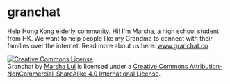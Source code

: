 granchat
========

Help Hong Kong elderly community. Hi! I'm Marsha, a high school student from HK. 
We want to help people like my Grandma to connect with their families over the internet. Read more about us here: <a href="http://www.granchat.co">www.granchat.co</a>

<a rel="license" href="http://creativecommons.org/licenses/by-nc-sa/4.0/"><img alt="Creative Commons License" style="border-width:0" src="https://i.creativecommons.org/l/by-nc-sa/4.0/88x31.png" /></a><br /><span xmlns:dct="http://purl.org/dc/terms/" property="dct:title">Granchat</span> by <a xmlns:cc="http://creativecommons.org/ns#" href="http://granchat.co" property="cc:attributionName" rel="cc:attributionURL">Marsha Lui</a> is licensed under a <a rel="license" href="http://creativecommons.org/licenses/by-nc-sa/4.0/">Creative Commons Attribution-NonCommercial-ShareAlike 4.0 International License</a>.

